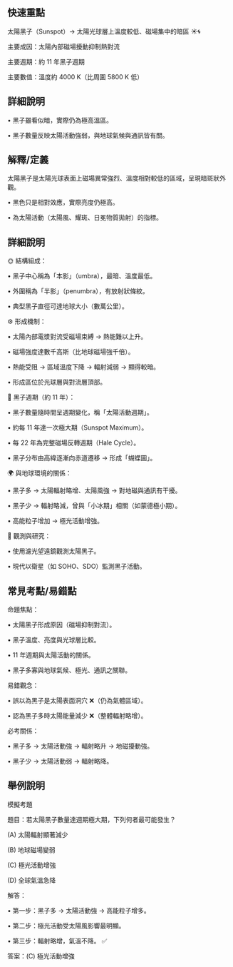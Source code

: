 ## 快速重點

太陽黑子（Sunspot）→ 太陽光球層上溫度較低、磁場集中的暗區 ☀️🌀

主要成因：太陽內部磁場擾動抑制熱對流

主要週期：約 11 年黑子週期

主要數值：溫度約 $4000\ \mathrm{K}$（比周圍 $5800\ \mathrm{K}$ 低）

## 詳細說明

• 黑子雖看似暗，實際仍為極高溫區。

• 黑子數量反映太陽活動強弱，與地球氣候與通訊皆有關。


## 解釋/定義

太陽黑子是太陽光球表面上磁場異常強烈、溫度相對較低的區域，呈現暗斑狀外觀。

• 黑色只是相對效應，實際亮度仍極高。

• 為太陽活動（太陽風、耀斑、日冕物質拋射）的指標。


## 詳細說明

🌞 結構組成：

• 黑子中心稱為「本影」（umbra），最暗、溫度最低。

• 外圍稱為「半影」（penumbra），有放射狀條紋。

• 典型黑子直徑可達地球大小（數萬公里）。

⚙️ 形成機制：

• 太陽內部電漿對流受磁場束縛 → 熱能難以上升。

• 磁場強度達數千高斯（比地球磁場強千倍）。

• 熱能受阻 → 區域溫度下降 → 輻射減弱 → 顯得較暗。

• 形成區位於光球層與對流層頂部。

🔁 黑子週期（約 11 年）：

• 黑子數量隨時間呈週期變化，稱「太陽活動週期」。

• 約每 11 年達一次極大期（Sunspot Maximum）。

• 每 22 年為完整磁場反轉週期（Hale Cycle）。

• 黑子分布由高緯逐漸向赤道遷移 → 形成「蝴蝶圖」。

🌍 與地球環境的關係：

• 黑子多 → 太陽輻射略增、太陽風強 → 對地磁與通訊有干擾。

• 黑子少 → 輻射略減，曾與「小冰期」相關（如蒙德極小期）。

• 高能粒子增加 → 極光活動增強。

🔭 觀測與研究：

• 使用濾光望遠鏡觀測太陽黑子。

• 現代以衛星（如 SOHO、SDO）監測黑子活動。


## 常見考點/易錯點

命題焦點：

• 太陽黑子形成原因（磁場抑制對流）。

• 黑子溫度、亮度與光球層比較。

• 11 年週期與太陽活動的關係。

• 黑子多寡與地球氣候、極光、通訊之關聯。

易錯觀念：

• 誤以為黑子是太陽表面洞穴 ❌（仍為氣體區域）。

• 認為黑子多時太陽能量減少 ❌（整體輻射略增）。

必考關係：

• 黑子多 → 太陽活動強 → 輻射略升 → 地磁擾動強。

• 黑子少 → 太陽活動弱 → 輻射略降。


## 舉例說明

模擬考題

題目：若太陽黑子數量達週期極大期，下列何者最可能發生？

(A) 太陽輻射顯著減少

(B) 地球磁場變弱

(C) 極光活動增強

(D) 全球氣溫急降

解答：

• 第一步：黑子多 → 太陽活動強 → 高能粒子增多。

• 第二步：極光活動受太陽風影響最明顯。

• 第三步：輻射略增，氣溫不降。 ✅

答案：(C) 極光活動增強
